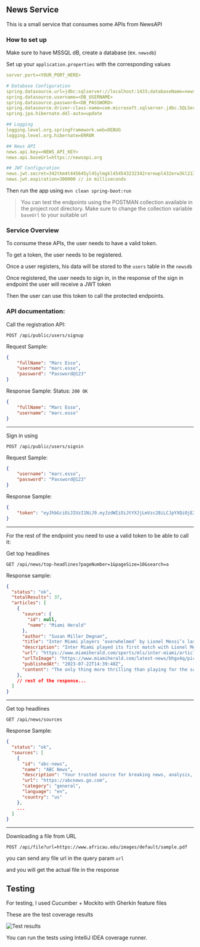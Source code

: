## News Service

This is a small service that consumes some APIs from NewsAPI

### How to set up

Make sure to have MSSQL dB, create a database (ex. `newsdb`)

Set up your `application.properties` with the corresponding values
```yaml
server.port=<YOUR_PORT_HERE>

# Database Configuration
spring.datasource.url=jdbc:sqlserver://localhost:1433;databaseName=newsdb // replace with your dB connection string and name
spring.datasource.username=<DB_USERNAME>
spring.datasource.password=<DB_PASSWORD>
spring.datasource.driver-class-name=com.microsoft.sqlserver.jdbc.SQLServerDriver
spring.jpa.hibernate.ddl-auto=update

## Logging
logging.level.org.springframework.web=DEBUG
logging.level.org.hibernate=ERROR

## News API
news.api.key=<NEWS_API_KEY>
news.api.baseUrl=https://newsapi.org

## JWT Configuration
news.jwt.secret=342tkm4t445645yl45ylmgkl454543232342rerewpl432erw3kl21312khe2ea
news.jwt.expiration=300000 // in milliseconds
```

Then run the app using `mvn clean spring-boot:run`

> You can test the endpoints using the POSTMAN collection available in the project root directory.
Make sure to change the collection variable `baseUrl` to your suitable url

### Service Overview

To consume these APIs, the user needs to have a valid token.

To get a token, the user needs to be registered.

Once a user registers, his data will be stored to the `users` table in the `newsdb`

Once registered, the user needs to sign in, in the response of the sign in endpoint the user will receive a JWT token

Then the user can use this token to call the protected endpoints.

### API documentation:

Call the registration API:
```curl
POST /api/public/users/signup
```

Request Sample:
```json
{
    "fullName": "Marc Esso",
    "username": "marc.esso",
    "password": "Password@123"
}
```

Response Sample:
Status: `200 OK`

```json
{
    "fullName": "Marc Esso",
    "username": "marc.esso"
}
```

---

Sign in using
```curl
POST /api/public/users/signin
```
Request Sample:
```json
{
    "username": "marc.esso",
    "password": "Password@123"
}
```

Response Sample:
```json
{
    "token": "eyJhbGciOiJIUzI1NiJ9.eyJzdWIiOiJtYXJjLmVzc28iLCJpYXQiOjE2OTAxMjI1ODgsImV4cCI6MTY5MDEyMjg4OH0.C4fGVW-HLBoozRhcEHguVm-HkOyZxpoZCcUhXF9gsuY"
}
```
---
For the rest of the endpoint you need to use a valid token to be able to call it:

Get top headlines

```curl
GET /api/news/top-headlines?pageNumber=1&pageSize=10&search=a
```

Response sample:
```json
{
  "status": "ok",
  "totalResults": 37,
  "articles": [
    {
      "source": {
        "id": null,
        "name": "Miami Herald"
      },
      "author": "Susan Miller Degnan",
      "title": "Inter Miami players ‘overwhelmed’ by Lionel Messi’s last-minute goal - Miami Herald",
      "description": "Inter Miami played its first match with Lionel Messi there at DRV PNK Stadium. The match opened the Leagues Cup, which includes Mexico’s Liga MX and MLS teams.",
      "url": "https://www.miamiherald.com/sports/mls/inter-miami/article277462648.html",
      "urlToImage": "https://www.miamiherald.com/latest-news/bhgx4q/picture277554378/alternates/LANDSCAPE_1140/MIA_Inter_Miami_Cruz_Azul_MJO_19.JPG",
      "publishedAt": "2023-07-22T14:39:48Z",
      "content": "The only thing more thrilling than playing for the same team on the same field in the same game as Lionel Messi for his Inter Miami debut was doing it in a last-minute victory on a free kick the game… [+3827 chars]"
    },
    // rest of the response...
  ]
}
```
---
Get top headlines

```curl
GET /api/news/sources
```

Response Sample:

```json
{
  "status": "ok",
  "sources": [
    {
      "id": "abc-news",
      "name": "ABC News",
      "description": "Your trusted source for breaking news, analysis, exclusive interviews, headlines, and videos at ABCNews.com.",
      "url": "https://abcnews.go.com",
      "category": "general",
      "language": "en",
      "country": "us"
    },
    ...
  ]
}
```
---

Downloading a file from URL

```curl
POST /api/file?url=https://www.africau.edu/images/default/sample.pdf
```
you can send any file url in the query param `url`

and you will get the actual file in the response


## Testing

For testing, I used Cucumber + Mockito with Gherkin feature files

These are the test coverage results

![Test results](https://github.com/e55o/news-api/assets/31523264/de8308af-5eb2-4cc3-98b9-0126d7b83b59)

You can run the tests using IntelliJ IDEA coverage runner.



